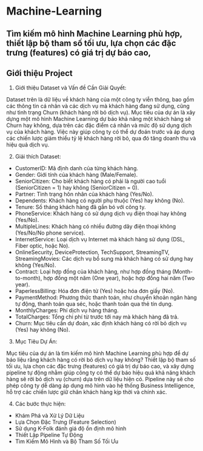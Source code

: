 # Machine-Learning
Tìm kiếm mô hình Machine Learning phù hợp, thiết lập bộ tham số tối ưu, lựa chọn các đặc trưng (features) có giá trị dự báo cao,
---------
## Giới thiệu Project
1. Giới thiệu Dataset và Vấn đề Cần Giải Quyết:

Dataset trên là dữ liệu về khách hàng của một công ty viễn thông, bao gồm các thông tin cá nhân và các dịch vụ mà khách hàng đang sử dụng, cũng như tình trạng Churn (khách hàng rời bỏ dịch vụ). Mục tiêu của dự án là xây dựng một mô hình Machine Learning dự báo khả năng một khách hàng sẽ Churn hay không, dựa trên các đặc điểm cá nhân và mức độ sử dụng dịch vụ của khách hàng. Việc này giúp công ty có thể dự đoán trước và áp dụng các chiến lược giảm thiểu tỷ lệ khách hàng rời bỏ, qua đó tăng doanh thu và hiệu quả dịch vụ.

2. Giải thích Dataset:
- CustomerID: Mã định danh của từng khách hàng.
- Gender: Giới tính của khách hàng (Male/Female).
- SeniorCitizen: Cho biết khách hàng có phải là người cao tuổi (SeniorCitizen = 1) hay không (SeniorCitizen = 0).
- Partner: Tình trạng hôn nhân của khách hàng (Yes/No).
- Dependents: Khách hàng có người phụ thuộc (Yes) hay không (No).
- Tenure: Số tháng khách hàng đã gắn bó với công ty.
- PhoneService: Khách hàng có sử dụng dịch vụ điện thoại hay không (Yes/No).
- MultipleLines: Khách hàng có nhiều đường dây điện thoại không (Yes/No/No phone service).
- InternetService: Loại dịch vụ Internet mà khách hàng sử dụng (DSL, Fiber optic, hoặc No).
- OnlineSecurity, DeviceProtection, TechSupport, StreamingTV, StreamingMovies: Các dịch vụ bổ sung mà khách hàng có sử dụng hay không (Yes/No).
- Contract: Loại hợp đồng của khách hàng, như hợp đồng tháng (Month-to-month), hợp đồng một năm (One year), hoặc hợp đồng hai năm (Two year).
- PaperlessBilling: Hóa đơn điện tử (Yes) hoặc hóa đơn giấy (No).
- PaymentMethod: Phương thức thanh toán, như chuyển khoản ngân hàng tự động, thanh toán qua séc, hoặc thanh toán qua thẻ tín dụng.
- MonthlyCharges: Phí dịch vụ hàng tháng.
- TotalCharges: Tổng chi phí từ trước tới nay mà khách hàng đã trả.
- Churn: Mục tiêu cần dự đoán, xác định khách hàng có rời bỏ dịch vụ (Yes) hay không (No).

3. Mục Tiêu Dự Án:

Mục tiêu của dự án là tìm kiếm mô hình Machine Learning phù hợp để dự báo liệu rằng khách hàng có rời bỏ dịch vụ hay không? Thiết lập bộ tham số tối ưu, lựa chọn các đặc trưng (features) có giá trị dự báo cao, và xây dựng pipeline tự động nhằm giúp công ty có thể dự báo hiệu quả khả năng khách hàng sẽ rời bỏ dịch vụ (churn) dựa trên dữ liệu hiện có. Pipeline này sẽ cho phép công ty dễ dàng áp dụng mô hình vào hệ thống Business Intelligence, hỗ trợ các chiến lược giữ chân khách hàng kịp thời và chính xác.

4. Các bước thực hiện:

- Khám Phá và Xử Lý Dữ Liệu
- Lựa Chọn Đặc Trưng (Feature Selection)
- Sử dụng K-Folk đánh giá độ ổn định mô hình
- Thiết Lập Pipeline Tự Động
- Tìm Kiếm Mô Hình và Bộ Tham Số Tối Ưu
